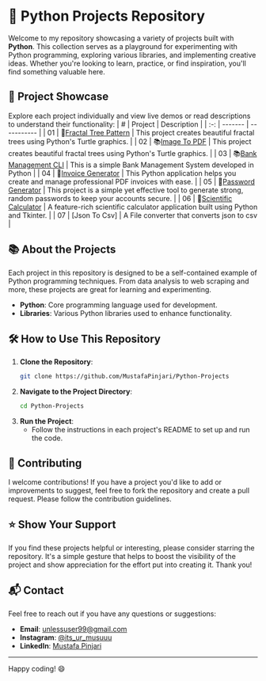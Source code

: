 # 🚀 Python Projects Repository

Welcome to my repository showcasing a variety of projects built with **Python**. This collection serves as a playground for experimenting with Python programming, exploring various libraries, and implementing creative ideas. Whether you're looking to learn, practice, or find inspiration, you'll find something valuable here.

## 🌟 Project Showcase

Explore each project individually and view live demos or read descriptions to understand their functionality:
|  #  | Project | Description |
| :-: | ------- | ----------- |
| 01  | 🌲[Fractal Tree Pattern](https://github.com/MustafaPinjari/Python-Projects/tree/4711d3c62b7c252065c48d5c78f865e6dc79618e/Fractal%20Tree%20Pattern) | This project creates beautiful fractal trees using Python's Turtle graphics. |
| 02  | 📚[Image To PDF](https://github.com/MustafaPinjari/Python-Projects/tree/4ca517aacecf2a7a8cadd4578f8be2858d2e28a1/ImageToPDFConverter) | This project creates beautiful fractal trees using Python's Turtle graphics. |
| 03  | 📚[Bank Management CLI](https://github.com/MustafaPinjari/Python-Projects/tree/37ba54dc14a87da0a4730a66a1bde66fcc683f8e/Bank%20Management%20CLI) | This is a simple Bank Management System developed in Python |
| 04  | 🧾[Invoice Generator](https://github.com/MustafaPinjari/Python-Projects/tree/a9bd19afefb3757f98a3a352dcd96f03dba5aae5/Invoice%20Genrator) | This Python application helps you create and manage professional PDF invoices with ease. |
| 05  | 🔑[Password Generator](https://github.com/MustafaPinjari/Python-Projects/tree/314e443de9da0628459b476452e53a4b7ab6d36c/Password%20Manager) |  This project is a simple yet effective tool to generate strong, random passwords to keep your accounts secure. |
| 06  | 🧮[Scientific Calculator]() |  A feature-rich scientific calculator application built using Python and Tkinter. |
| 07  | [Json To Csv] |  A File converter that converts json to csv |


## 📚 About the Projects

Each project in this repository is designed to be a self-contained example of Python programming techniques. From data analysis to web scraping and more, these projects are great for learning and experimenting.

- **Python**: Core programming language used for development.
- **Libraries**: Various Python libraries used to enhance functionality.

## 🛠️ How to Use This Repository

1. **Clone the Repository**: 
   ```sh
   git clone https://github.com/MustafaPinjari/Python-Projects
   ```
2. **Navigate to the Project Directory**:
   ```sh
   cd Python-Projects
   ```
3. **Run the Project**:
   - Follow the instructions in each project's README to set up and run the code.

## 🤝 Contributing

I welcome contributions! If you have a project you'd like to add or improvements to suggest, feel free to fork the repository and create a pull request. Please follow the contribution guidelines.

## ⭐ Show Your Support

If you find these projects helpful or interesting, please consider starring the repository. It's a simple gesture that helps to boost the visibility of the project and show appreciation for the effort put into creating it. Thank you!

## 📬 Contact

Feel free to reach out if you have any questions or suggestions:
- **Email**: unlessuser99@gmail.com
- **Instagram**: [@its_ur_musuuu](https://www.instagram.com/its_ur_musuuu/)
- **LinkedIn**: [Mustafa Pinjari](https://www.linkedin.com/in/mustafa-pinjari-287625256/)

---

Happy coding! 😄

